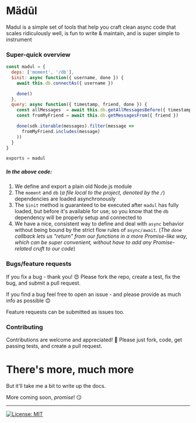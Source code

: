 # Mädūl

Madul is a simple set of tools that help you craft clean async code that scales ridiculously well, is fun to write & maintain, and is super simple to instrument

### Super-quick overview

```js
const madul = {
  deps: ['moment', '/db'],
  $init: async function({ username, done }) {
    await this.db.connectAs({ username })

    done()
  },
  query: async function({ timestamp, friend, done }) {
    const allMessages  = await this.db.getAllMessagesBefore({ timestamp })
    const fromMyFriend = await this.db.getMessagesFrom({ friend })

    done(sdk.iterable(messages).filter(message =>
      fromMyFriend.includes(message)
    ))
  }
}

exports = madul
```

##### In the above code:

1. We define and export a plain old Node.js module
1. The `moment` and `db` (_a file local to the project, denoted by the `/`_) dependencies are loaded asynchronously
1. The `$init` method is guaranteed to be executed after `madul` has fully loaded, but before it's available for use; so you know that the `db` dependency will be properly setup and connected to
1. We have a nice, consistent way to define and deal with `async` behavior without being bound by the strict flow rules of `async/await`. (_The `done` callback lets us "return" from our functions in a more Promise-like way, which can be super convenient, without have to add any Promise-related cruft to our code_)

### Bugs/feature requests

If you fix a bug - thank you! :heart_eyes: Please fork the repo, create a test, fix the bug, and submit a pull request.

If you find a bug feel free to open an issue - and please provide as much info as possible :blush:

Feature requests can be submitted as issues too.

### Contributing

Contributions are welcome and appreciated! :metal: Please just fork, code, get passing tests, and create a pull request.

# There's more, much more

But it'll take me a bit to write up the docs.

More coming soon, _promise_! 😏

---

[![License: MIT](https://img.shields.io/badge/License-MIT-yellow.svg)](https://opensource.org/licenses/MIT)
